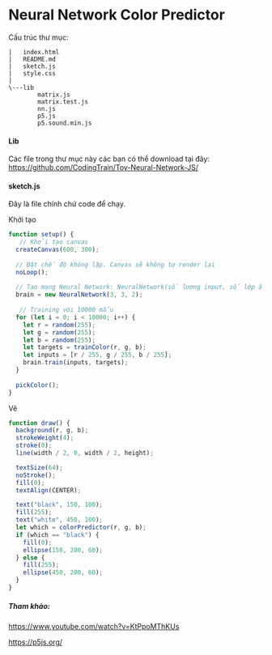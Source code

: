 # Neural Network Color Predictor

Cấu trúc thư mục:

```
|   index.html
|   README.md
|   sketch.js
|   style.css
|   
\---lib
        matrix.js
        matrix.test.js
        nn.js
        p5.js
        p5.sound.min.js
```

#### Lib

Các file trong thư mục này các bạn có thể download tại đây: https://github.com/CodingTrain/Toy-Neural-Network-JS/

#### sketch.js

Đây là file chính chứ code để chạy.

Khởi tạo

```javascript
function setup() {
   // Khởi tạo canvas
  createCanvas(600, 300);
	
  // Đặt chế độ không lặp. Canvas sẽ không tự render lại
  noLoop();
	
  // Tạo mạng Neural Network: NeuralNetwork(số lượng input, số lớp ẩn, số lượng output)
  brain = new NeuralNetwork(3, 3, 2);
    
   // Training với 10000 mẫu
  for (let i = 0; i < 10000; i++) {
    let r = random(255);
    let g = random(255);
    let b = random(255);
    let targets = trainColor(r, g, b);
    let inputs = [r / 255, g / 255, b / 255];
    brain.train(inputs, targets);
  }
    
  pickColor();
}
```

Vẽ

```javascript
function draw() {
  background(r, g, b);
  strokeWeight(4);
  stroke(0);
  line(width / 2, 0, width / 2, height);

  textSize(64);
  noStroke();
  fill(0);
  textAlign(CENTER);

  text("black", 150, 100);
  fill(255);
  text("white", 450, 100);
  let which = colorPredictor(r, g, b);
  if (which == "black") {
    fill(0);
    ellipse(150, 200, 60);
  } else {
    fill(255);
    ellipse(450, 200, 60);
  }
}
```



##### Tham khảo:

https://www.youtube.com/watch?v=KtPpoMThKUs

https://p5js.org/

